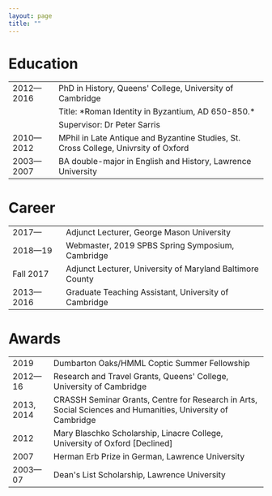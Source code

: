 ```yaml
---
layout: page
title: ""
---
```


# Education

<table style="width:100%">
  <tr>
    <td>2012—2016</td>
    <td>PhD in History, Queens' College, University of Cambridge</td>
  </tr>
  <tr>
    <td></td>
    <td>Title: *Roman Identity in Byzantium, AD 650-850.*</td>
  </tr>
  <tr>
    <td></td>
    <td>Supervisor: Dr Peter Sarris</td>
  </tr>
  <tr>
    <td>2010—2012</td>
    <td>MPhil in Late Antique and Byzantine Studies, St. Cross College, Univrsity of Oxford</td>
  </tr>
  <tr>
    <td>2003—2007</td>
    <td>BA double-major in English and History, Lawrence University</td>
  </tr>
  </tr></table> 

# Career

<table style="width:100%">
  <tr>
    <td>2017—</td>
    <td>Adjunct Lecturer, George Mason University</td>
  </tr>
  <tr>
    <td>2018—19</td>
    <td>Webmaster, 2019 SPBS Spring Symposium, Cambridge</td>
  </tr>
  <tr>
    <td>Fall 2017</td>
    <td>Adjunct Lecturer, University of Maryland Baltimore County</td>
  </tr>
  <tr>
    <td>2013—2016</td>
    <td>Graduate Teaching Assistant, University of Cambridge</td>
  </tr>
  </tr></table> 

# Awards

<table style="width:100%">
  <tr>
    <td>2019</td>
    <td>Dumbarton Oaks/HMML Coptic Summer Fellowship</td>
  </tr>
  <tr>
    <td>2012—16</td>
    <td>Research and Travel Grants, Queens' College, University of Cambridge</td>
  </tr>
  <tr>
    <td>2013, 2014</td>
    <td>CRASSH Seminar Grants, Centre for Research in Arts, Social Sciences and Humanities, University of Cambridge</td>
  </tr>
  <tr>
    <td>2012</td>
    <td>Mary Blaschko Scholarship, Linacre College, University of Oxford [Declined]</td>
  </tr>
  <tr>
    <td>2007</td>
    <td>Herman Erb Prize in German, Lawrence University</td>
  </tr>
  <tr>
    <td>2003—07</td>
    <td>Dean's List Scholarship, Lawrence University</td>
  </tr>
  </tr></table> 
